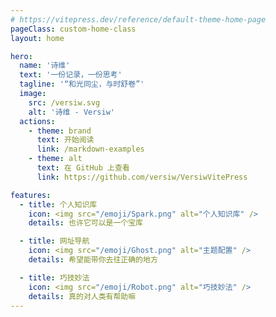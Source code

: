 ```yaml
---
# https://vitepress.dev/reference/default-theme-home-page
pageClass: custom-home-class
layout: home

hero:
  name: '诗维'
  text: '一份记录，一份思考'
  tagline: '“和光同尘，与时舒卷”'
  image:
    src: /versiw.svg
    alt: '诗维 - Versiw'
  actions:
    - theme: brand
      text: 开始阅读
      link: /markdown-examples
    - theme: alt
      text: 在 GitHub 上查看
      link: https://github.com/versiw/VersiwVitePress

features:
  - title: 个人知识库
    icon: <img src="/emoji/Spark.png" alt="个人知识库" />
    details: 也许它可以是一个宝库

  - title: 网址导航
    icon: <img src="/emoji/Ghost.png" alt="主题配置" />
    details: 希望能带你去往正确的地方

  - title: 巧技妙法
    icon: <img src="/emoji/Robot.png" alt="巧技妙法" />
    details: 真的对人类有帮助嘛
---
```

